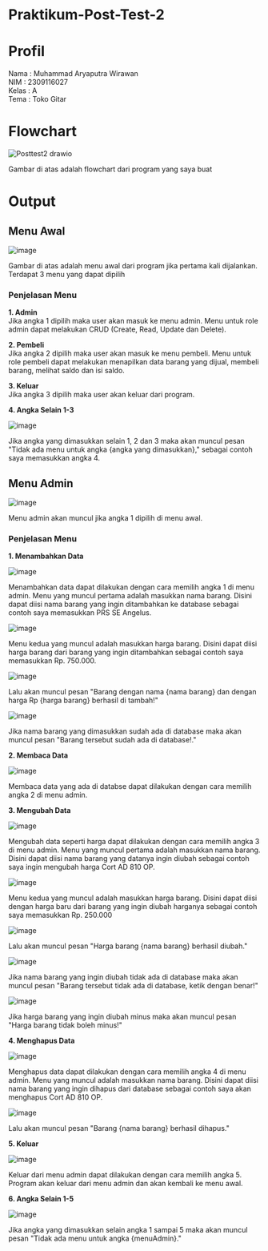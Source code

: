 # Praktikum-Post-Test-2
# Profil
Nama : Muhammad Aryaputra Wirawan\
NIM : 2309116027\
Kelas : A\
Tema : Toko Gitar
# Flowchart

![Posttest2 drawio](https://github.com/AryaWirawwn/Praktikum-Post-Test-2/assets/143393183/f91ddd6c-e560-4d60-bfcf-bf6504eb404b)

Gambar di atas adalah flowchart dari program yang saya buat

# Output

## Menu Awal

![image](https://github.com/AryaWirawwn/Praktikum-Post-Test-2/assets/143393183/fcf38e0d-2439-4216-86e9-b983d83b8b46)

Gambar di atas adalah menu awal dari program jika pertama kali dijalankan. Terdapat 3 menu yang dapat dipilih

### Penjelasan Menu

**1. Admin**\
Jika angka 1 dipilih maka user akan masuk ke menu admin. Menu untuk role admin dapat melakukan CRUD (Create, Read, Update dan Delete).

**2. Pembeli**\
Jika angka 2 dipilih maka user akan masuk ke menu pembeli. Menu untuk role pembeli dapat melakukan menapilkan data barang yang dijual, membeli barang, melihat saldo dan isi saldo.

**3. Keluar**\
Jika angka 3 dipilih maka user akan keluar dari program.

**4. Angka Selain 1-3**

![image](https://github.com/AryaWirawwn/Praktikum-Post-Test-2/assets/143393183/4cf1f06f-8d84-4d40-aa55-4a569b28f09f)

Jika angka yang dimasukkan selain 1, 2 dan 3 maka akan muncul pesan "Tidak ada menu untuk angka {angka yang dimasukkan}," sebagai contoh saya memasukkan angka 4.

## Menu Admin

![image](https://github.com/AryaWirawwn/Praktikum-Post-Test-2/assets/143393183/f260072c-2aa8-4265-927f-de7fd09533b5)

Menu admin akan muncul jika angka 1 dipilih di menu awal.

### Penjelasan Menu

**1. Menambahkan Data**

![image](https://github.com/AryaWirawwn/Praktikum-Post-Test-2/assets/143393183/458ca232-0f4e-446c-9385-fb24bf4f3287)

Menambahkan data dapat dilakukan dengan cara memilih angka 1 di menu admin. Menu yang muncul pertama adalah masukkan nama barang. Disini dapat diisi nama barang yang ingin ditambahkan ke database sebagai contoh saya memasukkan PRS SE Angelus.

![image](https://github.com/AryaWirawwn/Praktikum-Post-Test-2/assets/143393183/0f05f080-1192-4eb3-be13-f2e7e74a204f)

Menu kedua yang muncul adalah masukkan harga barang. Disini dapat diisi harga barang dari barang yang ingin ditambahkan sebagai contoh saya memasukkan Rp. 750.000.

![image](https://github.com/AryaWirawwn/Praktikum-Post-Test-2/assets/143393183/92c7379d-d626-4596-975d-469c3dec9d82)

Lalu akan muncul pesan "Barang dengan nama {nama barang} dan dengan harga Rp {harga barang} berhasil di tambah!"

![image](https://github.com/AryaWirawwn/Praktikum-Post-Test-2/assets/143393183/c127dffe-bdca-420e-a6f9-d72d1fe6757a)

Jika nama barang yang dimasukkan sudah ada di database maka akan muncul pesan "Barang tersebut sudah ada di database!."

**2. Membaca Data**

![image](https://github.com/AryaWirawwn/Praktikum-Post-Test-2/assets/143393183/8e1bac93-6c61-408e-8fdc-da73e98ebcdf)

Membaca data yang ada di databse dapat dilakukan dengan cara memilih angka 2 di menu admin.

**3. Mengubah Data**

![image](https://github.com/AryaWirawwn/Praktikum-Post-Test-2/assets/143393183/3a28aa11-3e92-4aad-a467-197a033f371e)

Mengubah data seperti harga dapat dilakukan dengan cara memilih angka 3 di menu admin. Menu yang muncul pertama adalah masukkan nama barang. Disini dapat diisi nama barang yang datanya ingin diubah sebagai contoh saya ingin mengubah harga Cort AD 810 OP.

![image](https://github.com/AryaWirawwn/Praktikum-Post-Test-2/assets/143393183/bd462abe-a5fe-45fd-9469-359022e5122f)

Menu kedua yang muncul adalah masukkan harga barang. Disini dapat diisi dengan harga baru dari barang yang ingin diubah harganya sebagai contoh saya memasukkan Rp. 250.000

![image](https://github.com/AryaWirawwn/Praktikum-Post-Test-2/assets/143393183/d17a83a6-4c9a-4f75-998a-03854d1e3458)

Lalu akan muncul pesan "Harga barang {nama barang} berhasil diubah."

![image](https://github.com/AryaWirawwn/Praktikum-Post-Test-2/assets/143393183/d73aee5e-8da6-45a0-9c2f-2ea10448bb23)

Jika nama barang yang ingin diubah tidak ada di database maka akan muncul pesan "Barang tersebut tidak ada di database, ketik dengan benar!"

![image](https://github.com/AryaWirawwn/Praktikum-Post-Test-2/assets/143393183/ae4a7a0a-3635-420d-a009-3b9385c9f4d0)

Jika harga barang yang ingin diubah minus maka akan muncul pesan "Harga barang tidak boleh minus!"

**4. Menghapus Data**

![image](https://github.com/AryaWirawwn/Praktikum-Post-Test-2/assets/143393183/3039d1c7-8fc7-4f88-9964-5526f829ad26)

Menghapus data dapat dilakukan dengan cara memilih angka 4 di menu admin. Menu yang muncul adalah masukkan nama barang. Disini dapat diisi nama barang yang ingin dihapus dari database sebagai contoh saya akan menghapus Cort AD 810 OP.

![image](https://github.com/AryaWirawwn/Praktikum-Post-Test-2/assets/143393183/d7786b01-eb1c-4c5a-8f7e-dfc82fe29214)

Lalu akan muncul pesan "Barang {nama barang} berhasil dihapus."

**5. Keluar**

![image](https://github.com/AryaWirawwn/Praktikum-Post-Test-2/assets/143393183/df256c15-c47a-4ada-bc68-96e8314e7c7c)

Keluar dari menu admin dapat dilakukan dengan cara memilih angka 5. Program akan keluar dari menu admin dan akan kembali ke menu awal.


**6. Angka Selain 1-5**

![image](https://github.com/AryaWirawwn/Praktikum-Post-Test-2/assets/143393183/cfbfd942-1697-40b7-9c95-a7908b8f7862)

Jika angka yang dimasukkan selain angka 1 sampai 5 maka akan muncul pesan "Tidak ada menu untuk angka {menuAdmin}."

